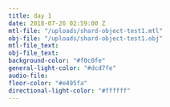 ```yaml
---
title: day 1
date: 2018-07-26 02:59:00 Z
mtl-file: "/uploads/shard-object-test1.mtl"
obj-file: "/uploads/shard-object-test1.obj"
mtl-file_text: 
obj-file_text: 
background-color: "#f0c0fe"
general-light-color: "#dcd7fe"
audio-file: 
floor-color: "#e495fa"
directional-light-color: "#ffffff"
---
```


